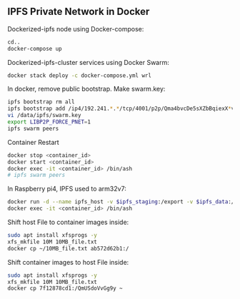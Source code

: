 
## IPFS Private Network in Docker

Dockerized-ipfs node using Docker-compose:
```sh
cd..
docker-compose up
```

Dockerized-ipfs-cluster services using Docker Swarm:
```sh
docker stack deploy -c docker-compose.yml wrl
```

In docker, remove public bootstrap. Make swarm.key:
```sh
ipfs bootstrap rm all
ipfs bootstrap add /ip4/192.241.*.*/tcp/4001/p2p/Qma4bvcDe5sXZbBqiexX*v
vi /data/ipfs/swarm.key
export LIBP2P_FORCE_PNET=1 
ipfs swarm peers
```
Container Restart
```sh
docker stop <container_id>
docker start <container_id>
docker exec -it <container_id> /bin/ash
# ipfs swarm peers
```

In Raspberry pi4, IPFS used to arm32v7:
```sh
docker run -d --name ipfs_host -v $ipfs_staging:/export -v $ipfs_data:/data/ipfs -p 4003:4003 -p 127.0.0.1:8082:8082 -p 127.0.0.1:5003:5003 yrzr/go-ipfs-arm32v7:latest
docker exec -it <container_id> /bin/ash
```

Shift host File to container images inside:
```sh
sudo apt install xfsprogs -y
xfs_mkfile 10M 10MB_file.txt
docker cp ~/10MB_file.txt ab572d62b1:/
```

Shift container images to host File inside:
```sh
sudo apt install xfsprogs -y
xfs_mkfile 10M 10MB_file.txt
docker cp 7f12878cd1:/QmUSdoVvGg9y ~
```
